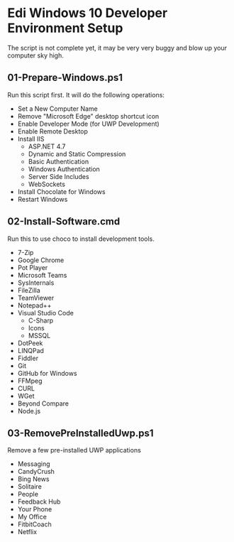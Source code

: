 # Edi Windows 10 Developer Environment Setup

The script is not complete yet, it may be very very buggy and blow up your computer sky high.

## 01-Prepare-Windows.ps1

Run this script first. It will do the following operations:

- Set a New Computer Name
- Remove "Microsoft Edge" desktop shortcut icon
- Enable Developer Mode (for UWP Development)
- Enable Remote Desktop
- Install IIS
  - ASP.NET 4.7
  - Dynamic and Static Compression
  - Basic Authentication
  - Windows Authentication
  - Server Side Includes
  - WebSockets
- Install Chocolate for Windows
- Restart Windows

## 02-Install-Software.cmd

Run this to use choco to install development tools.

- 7-Zip
- Google Chrome
- Pot Player
- Microsoft Teams
- SysInternals
- FileZilla
- TeamViewer
- Notepad++
- Visual Studio Code
  - C-Sharp
  - Icons
  - MSSQL
- DotPeek
- LINQPad
- Fiddler
- Git
- GitHub for Windows
- FFMpeg
- CURL
- WGet
- Beyond Compare
- Node.js

## 03-RemovePreInstalledUwp.ps1

Remove a few pre-installed UWP applications

- Messaging
- CandyCrush
- Bing News
- Solitaire
- People
- Feedback Hub
- Your Phone
- My Office
- FitbitCoach
- Netflix